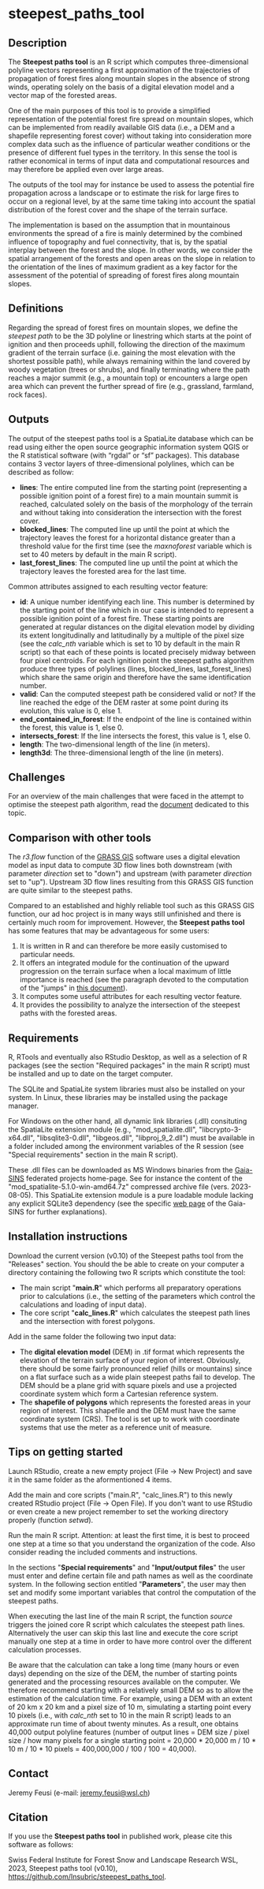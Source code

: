 # steepest_paths_tool

Description
-----------
The **Steepest paths tool** is an R script which computes three-dimensional polyline vectors representing a first approximation of the trajectories of propagation of forest fires along mountain slopes in the absence of strong winds, operating solely on the basis of a digital elevation model and a vector map of the forested areas.

One of the main purposes of this tool is to provide a simplified representation of the potential forest fire spread on mountain slopes, which can be implemented from readily available GIS data (i.e., a DEM and a shapefile representing forest cover) without taking into consideration more complex data such as the influence of particular weather conditions or the presence of different fuel types in the territory.
In this sense the tool is rather economical in terms of input data and computational resources and may therefore be applied even over large areas. 

The outputs of the tool may for instance be used to assess the potential fire propagation across a landscape or to estimate the risk for large fires to occur on a regional level, by at the same time taking into account the spatial distribution of the forest cover and the shape of the terrain surface.

The implementation is based on the assumption that in mountainous environments the spread of a fire is mainly determined by the combined influence of topography and fuel connectivity, that is, by the spatial interplay between the forest and the slope. In other words, we consider the spatial arrangement of the forests and open areas on the slope in relation to the orientation of the lines of maximum gradient as a key factor for the assessment of the potential of spreading of forest fires along mountain slopes.

Definitions
----------------------
Regarding the spread of forest fires on mountain slopes, we define the _steepest path_ to be the 3D polyline or linestring which starts at the point of ignition and then proceeds uphill, following the direction of the maximum gradient of the terrain surface (i.e. gaining the most elevation with the shortest possible path), while always remaining within the land covered by woody vegetation (trees or shrubs), and finally terminating where the path reaches a major summit (e.g., a mountain top) or encounters a large open area which can prevent the further spread of fire (e.g., grassland, farmland, rock faces).

Outputs
----------------------
The output of the steepest paths tool is a SpatiaLite database which can be read using either the open source geographic information system QGIS or the R statistical software (with “rgdal” or “sf” packages).
This database contains 3 vector layers of three-dimensional polylines, which can be described as follow:
* **lines**: The entire computed line from the starting point (representing a possible ignition point of a forest fire) to a main mountain summit is reached, calculated solely on the basis of the morphology of the terrain and without taking into consideration the intersection with the forest cover.
* **blocked_lines**: The computed line up until the point at which the trajectory leaves the forest for a horizontal distance greater than a threshold value for the first time (see the _maxnoforest_ variable which is set to 40 meters by default in the main R script).
* **last_forest_lines**: The computed line up until the point at which the trajectory leaves the forested area for the last time.

Common attributes assigned to each resulting vector feature:
* **id**: A unique number identifying each line. This number is determined by the starting point of the line which in our case is intended to represent a possible ignition point of a forest fire. These starting points are generated at regular distances on the digital elevation model by dividing its extent longitudinally and latitudinally by a multiple of the pixel size (see the _calc_nth_ variable which is set to 10 by default in the main R script) so that each of these points is located precisely midway between four pixel centroids. For each ignition point the steepest paths algorithm produce three types of polylines (lines, blocked_lines, last_forest_lines) which share the same origin and therefore have the same identification number.
* **valid**: Can the computed steepest path be considered valid or not? If the line reached the edge of the DEM raster at some point during its evolution, this value is 0, else 1.
* **end_contained_in_forest**: If the endpoint of the line is contained within the forest, this value is 1, else 0.
* **intersects_forest**: If the line intersects the forest, this value is 1, else 0.
* **length**: The two-dimensional length of the line (in meters).
* **length3d**: The three-dimensional length of the line (in meters).

Challenges
----------------------
For an overview of the main challenges that were faced in the attempt to optimise the steepest path algorithm, read the [document](https://github.com/Insubric/steepest_paths_tool/blob/master/Challenges.md) dedicated to this topic.

Comparison with other tools
----------------------
The _r3.flow_ function of the [GRASS GIS](https://grass.osgeo.org/) software uses a digital elevation model as input data to compute 3D flow lines both downstream (with parameter _direction_ set to "down") and upstream (with parameter _direction_ set to "up").
Upstream 3D flow lines resulting from this GRASS GIS function are quite similar to the steepest paths.

Compared to an established and highly reliable tool such as this GRASS GIS function, our ad hoc project is in many ways still unfinished and there is certainly much room for improvement.
However, the **Steepest paths tool** has some features that may be advantageous for some users:
1) It is written in R and can therefore be more easily customised to particular needs.
2) It offers an integrated module for the continuation of the upward progression on the terrain surface when a local maximum of little importance is reached (see the paragraph devoted to the computation of the "jumps" in [this document](https://github.com/Insubric/steepest_paths_tool/blob/master/Challenges.md)).
3) It computes some useful attributes for each resulting vector feature.
4) It provides the possibility to analyze the intersection of the steepest paths with the forested areas.

Requirements
----------------------
R, RTools and eventually also RStudio Desktop, as well as a selection of R packages (see the section "Required packages" in the main R script) must be installed and up to date on the target computer.

The SQLite and SpatiaLite system libraries must also be installed on your system. In Linux, these libraries may be installed using the package manager.

For Windows on the other hand, all dynamic link libraries (.dll) consituting the SpatiaLite extension module (e.g., "mod_spatialite.dll", "libcrypto-3-x64.dll", "libsqlite3-0.dll", "libgeos.dll", "libproj_9_2.dll") must be available in a folder included among the environment variables of the R session (see "Special requirements" section in the main R script).

These .dll files can be downloaded as MS Windows binaries from the [Gaia-SINS](https://www.gaia-gis.it/gaia-sins) federated projects home-page.
See for instance the content of the "mod_spatialite-5.1.0-win-amd64.7z" compressed archive file (vers. 2023-08-05). This SpatiaLite extension module is a pure loadable module lacking any explicit SQLite3 dependency (see the specific [web page](https://www.gaia-gis.it/fossil/libspatialite/wiki?name=mod_spatialite) of the Gaia-SINS for further explanations). 

Installation instructions
----------------------
Download the current version (v0.10) of the Steepest paths tool from the "Releases" section. You should the be able to create on your computer a directory containing the following two R scripts which constitute the tool:
* The main script "**main.R**" which performs all preparatory operations prior to calculations (i.e., the setting of the parameters which control the calculations and loading of input data).
* The core script "**calc_lines.R**" which calculates the steepest path lines and the intersection with forest polygons.

Add in the same folder the following two input data:
* The **digital elevation model** (DEM) in .tif format which represents the elevation of the terrain surface of your region of interest. Obviously, there should be some fairly pronounced relief (hills or mountains) since on a flat surface such as a wide plain steepest paths fail to develop. The DEM should be a plane grid with square pixels and use a projected coordinate system which form a Cartesian reference system. 
* The **shapefile of polygons** which represents the forested areas in your region of interest. This shapefile and the DEM must have the same coordinate system (CRS). The tool is set up to work with coordinate systems that use the meter as a reference unit of measure.

Tips on getting started
----------------------
Launch RStudio, create a new empty project (File -> New Project) and save it in the same folder as the aformentioned 4 items.

Add the main and core scripts ("main.R", "calc_lines.R") to this newly created RStudio project (File -> Open File). If you don't want to use RStudio or even create a new project remember to set the working directory properly (function _setwd_).

Run the main R script. Attention: at least the first time, it is best to proceed one step at a time so that you understand the organization of the code. Also consider reading the included comments and instructions.

In the sections "**Special requirements**" and "**Input/output files**" the user must enter and define certain file and path names as well as the coordinate system.
In the following section entitled "**Parameters**", the user may then set and modify some important variables that control the computation of the steepest paths.

When executing the last line of the main R script, the function _source_ triggers the joined core R script which calculates the steepest path lines. Alternatively the user can skip this last line and execute the core script manually one step at a time in order to have more control over the different calculation processes.

Be aware that the calculation can take a long time (many hours or even days) depending on the size of the DEM, the number of starting points generated and the processing resources available on the computer. We therefore recommend starting with a relatively small DEM so as to allow the estimation of the calculation time. For example, using a DEM with an extent of 20 km x 20 km and a pixel size of 10 m, simulating a starting point every 10 pixels (i.e., with _calc_nth_ set to 10 in the main R script) leads to an approximate run time of about twenty minutes. As a result, one obtains 40,000 output polyline features (number of output lines = DEM size / pixel size / how many pixels for a single starting point = 20,000 * 20,000 m / 10 * 10 m / 10 * 10 pixels = 400,000,000 / 100 / 100 = 40,000).

Contact
----------------------
Jeremy Feusi (e-mail: jeremy.feusi@wsl.ch)

Citation
----------------------
If you use the **Steepest paths tool** in published work, please cite this software as follows:

Swiss Federal Institute for Forest Snow and Landscape Research WSL, 2023, Steepest paths tool (v0.10), https://github.com/Insubric/steepest_paths_tool.
